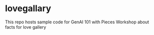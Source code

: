 # lovegallary
This repo hosts sample code for GenAI 101 with Pieces Workshop about facts for love gallery
